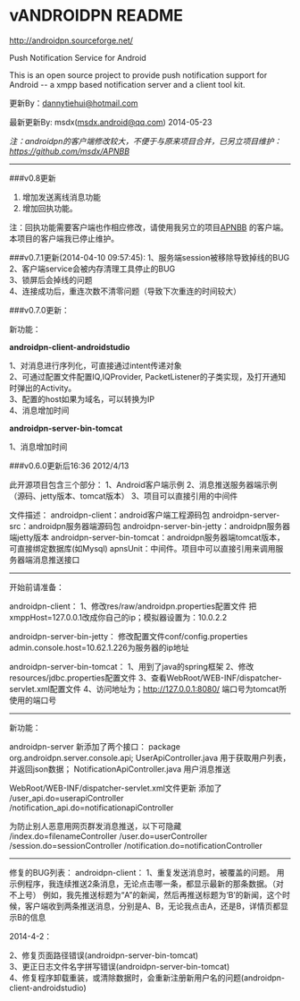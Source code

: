 vANDROIDPN README
=======================
http://androidpn.sourceforge.net/

Push Notification Service for Android

This is an open source project to provide push notification support for Android
-- a xmpp based notification server and a client tool kit. 

更新By：dannytiehui@hotmail.com

最新更新By: msdx(msdx.android@qq.com) 2014-05-23

*注：androidpn的客户端修改较大，不便于与原来项目合并，已另立项目维护：https://github.com/msdx/APNBB*

----
###v0.8更新
1. 增加发送离线消息功能
2. 增加回执功能。

注：回执功能需要客户端也作相应修改，请使用我另立的项目[APNBB](https://github.com/msdx/APNBB ) 的客户端。本项目的客户端我已停止维护。

###v0.7.1更新(2014-04-10 09:57:45):
1、服务端session被移除导致掉线的BUG
<br/>
2、客户端service会被内存清理工具停止的BUG
<br/>
3、锁屏后会掉线的问题
<br/>
4、连接成功后，重连次数不清零问题（导致下次重连的时间较大）

###v0.7.0更新：

新功能：

**androidpn-client-androidstudio**

1、对消息进行序列化，可直接通过intent传递对象
<br/>
2、可通过配置文件配置IQ,IQProvider, PacketListener的子类实现，及打开通知时弹出的Activity。
<br/>
3、配置的host如果为域名，可以转换为IP
<br/>
4、消息增加时间

**androidpn-server-bin-tomcat**

1、消息增加时间



###v0.6.0更新后16:36 2012/4/13

此开源项目包含三个部分：
1、Android客户端示例
2、消息推送服务器端示例（源码、jetty版本、tomcat版本）
3、项目可以直接引用的中间件


文件描述：
androidpn-client：android客户端工程源码包
androidpn-server-src：androidpn服务器端源码包
androidpn-server-bin-jetty：androidpn服务器端jetty版本
androidpn-server-bin-tomcat：androidpn服务器端tomcat版本，可直接绑定数据库(如Mysql)
apnsUnit：中间件。项目中可以直接引用来调用服务器端消息推送接口


--------------------------------------------------
开始前请准备：

androidpn-client：
1、修改res/raw/androidpn.properties配置文件
把xmppHost=127.0.0.1改成你自己的ip；模拟器设置为：10.0.2.2


androidpn-server-bin-jetty：
修改配置文件conf/config.properties
admin.console.host=10.62.1.226为服务器的ip地址


androidpn-server-bin-tomcat：
1、用到了java的spring框架
2、修改resources/jdbc.properties配置文件
3、查看WebRoot/WEB-INF/dispatcher-servlet.xml配置文件
4、访问地址为；http://127.0.0.1:8080/ 端口号为tomcat所使用的端口号


--------------------------------------------------
新功能：

androidpn-server
新添加了两个接口：
package org.androidpn.server.console.api;
UserApiController.java 用于获取用户列表，并返回json数据；
NotificationApiController.java 用户消息推送


WebRoot/WEB-INF/dispatcher-servlet.xml文件更新
添加了
/user_api.do=userapiController	
/notification_api.do=notificationapiController

为防止别人恶意用网页群发消息推送，以下可隐藏		
/index.do=filenameController
/user.do=userController
/session.do=sessionController
/notification.do=notificationController	


--------------------------------------------------
修复的BUG列表：
androidpn-client：
1、重复发送消息时，被覆盖的问题。
    用示例程序，我连续推送2条消息，无论点击哪一条，都显示最新的那条数据。（对不上号）
    例如，我先推送标题为“A”的新闻，然后再推送标题为‘B’的新闻，这个时候，客户端收到两条推送消息，分别是A、B，无论我点击A，还是B，详情页都显示B的信息

2014-4-2：

2、修复页面路径错误(androidpn-server-bin-tomcat)
<br/>
3、更正日志文件名字拼写错误(androidpn-server-bin-tomcat)
<br/>
4、修复程序卸载重装，或清除数据时，会重新注册新用户名的问题(androidpn-client-androidstudio)

